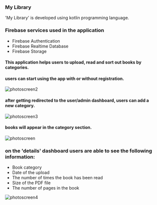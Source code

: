 ### My Library
 
'My Library' is developed using kotlin programming language.

### Firebase services used in the application
* Firebase Authentication
* Firebase Realtime Database
* Firebase Storage


#### This application helps users to upload, read and sort out books by categories.
#### users can start using the app with or without registration.  

![photoscreen2](https://user-images.githubusercontent.com/93850018/151911532-30865b3f-d7b0-4fc6-8f3e-82e423956061.png)

#### after getting redirected to the user/admin dashboard, users can add a new category.

![photoscreen3](https://user-images.githubusercontent.com/93850018/151911928-1c15af07-e4f5-477f-be8a-fe45a6118ef8.png)

#### books will appear in the category section.

![photoscreen](https://user-images.githubusercontent.com/93850018/151912248-869249e1-a9d2-46db-af9d-b82d37281157.png)

### on the 'details' dashboard users are able to see the following information:

* Book category
* Date of the upload
* The number of times the book has been read 
* Size of the PDF file
* The number of pages in the book


![photoscreen4](https://user-images.githubusercontent.com/93850018/151912486-6709aed8-bef2-4a3e-9e82-41b1d92e3bc8.png)


